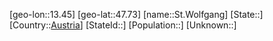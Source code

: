 ﻿---
location: [47.73,13.45]
type: City
tags:
- geo/City


SpocWebEntityId: 34499
isDeleted: false
confidential: public

---
[geo-lon::13.45]
[geo-lat::47.73]
[name::St.Wolfgang]
[State::]
[Country::[Austria](geo/Continent/Europe/Austria.md)]
[StateId::]
[Population::]
[Unknown::]


